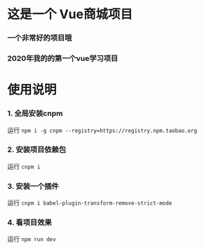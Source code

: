 # 这是一个 Vue商城项目
### 一个非常好的项目哦
### 2020年我的的第一个vue学习项目


# 使用说明
### 1. 全局安装cnpm
运行 `npm i -g cnpm --registry=https://registry.npm.taobao.org`

### 2. 安装项目依赖包
运行 `cnpm i`

### 3. 安装一个插件
运行 `cnpm i babel-plugin-transform-remove-strict-mode`

### 4. 看项目效果
运行 `npm run dev`


